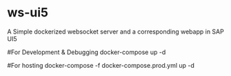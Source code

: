 # ws-ui5
A Simple dockerized websocket server and a corresponding webapp in SAP UI5

#For Development & Debugging
docker-compose up -d

#For hosting
docker-compose -f docker-compose.prod.yml up -d